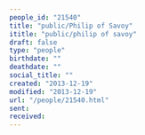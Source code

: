 ```yaml
---
people_id: "21540"
title: "public/Philip of Savoy"
ititle: "public/philip of savoy"
draft: false
type: "people"
birthdate: ""
deathdate: ""
social_title: ""
created: "2013-12-19"
modified: "2013-12-19"
url: "/people/21540.html"
sent:
received:
---
```

